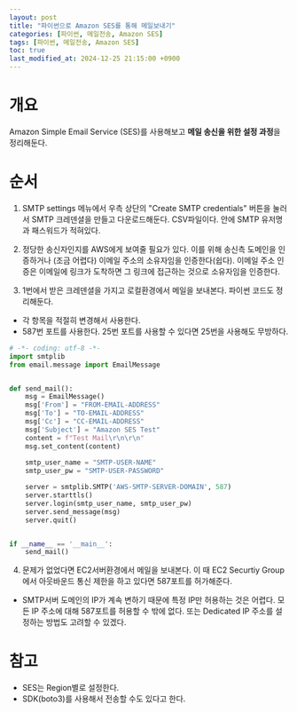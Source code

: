 ```yaml
---
layout: post
title: "파이썬으로 Amazon SES를 통해 메일보내기"
categories: [파이썬, 메일전송, Amazon SES]
tags: [파이썬, 메일전송, Amazon SES]
toc: true
last_modified_at: 2024-12-25 21:15:00 +0900
---
```


# 개요
Amazon Simple Email Service (SES)를 사용해보고 **메일 송신을 위한 설정 과정**을 정리해둔다. 

# 순서
1. SMTP settings 메뉴에서 우측 상단의 "Create SMTP credentials" 버튼을 눌러서 SMTP 크레덴셜을 만들고 다운로드해둔다. CSV파일이다. 안에 SMTP 유저명과 패스워드가 적혀있다. 

2. 정당한 송신자인지를 AWS에게 보여줄 필요가 있다. 이를 위해 송신측 도메인을 인증하거나 (조금 어렵다) 이메일 주소의 소유자임을 인증한다(쉽다). 이메일 주소 인증은 이메일에 링크가 도착하면 그 링크에 접근하는 것으로 소유자임을 인증한다. 

3. 1번에서 받은 크레덴셜을 가지고 로컬환경에서 메일을 보내본다. 파이썬 코드도 정리해둔다. 
- 각 항목을 적절히 변경해서 사용한다. 
- 587번 포트를 사용한다. 25번 포트를 사용할 수 있다면 25번을 사용해도 무방하다. 

```py
# -*- coding: utf-8 -*-
import smtplib
from email.message import EmailMessage


def send_mail():
    msg = EmailMessage()
    msg['From'] = "FROM-EMAIL-ADDRESS"
    msg['To'] = "TO-EMAIL-ADDRESS"
    msg['Cc'] = "CC-EMAIL-ADDRESS"
    msg['Subject'] = "Amazon SES Test"
    content = f"Test Mail\r\n\r\n"
    msg.set_content(content)
    
    smtp_user_name = "SMTP-USER-NAME"
    smtp_user_pw = "SMTP-USER-PASSWORD"

    server = smtplib.SMTP('AWS-SMTP-SERVER-DOMAIN', 587)
    server.starttls()
    server.login(smtp_user_name, smtp_user_pw)
    server.send_message(msg)
    server.quit()


if __name__ == '__main__':
    send_mail()
```

4. 문제가 없었다면 EC2서버환경에서 메일을 보내본다. 이 때 EC2 Securtiy Group에서 아웃바운드 통신 제한을 하고 있다면 587포트를 허가해준다. 
- SMTP서버 도메인의 IP가 계속 변하기 때문에 특정 IP만 허용하는 것은 어렵다. 모든 IP 주소에 대해 587포트를 허용할 수 밖에 없다. 또는 Dedicated IP 주소를 설정하는 방법도 고려할 수 있겠다. 


# 참고 
- SES는 Region별로 설정한다. 
- SDK(boto3)를 사용해서 전송할 수도 있다고 한다. 